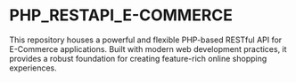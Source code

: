 # PHP_RESTAPI_E-COMMERCE
This repository houses a powerful and flexible PHP-based RESTful API for E-Commerce applications. Built with modern web development practices, it provides a robust foundation for creating feature-rich online shopping experiences.
